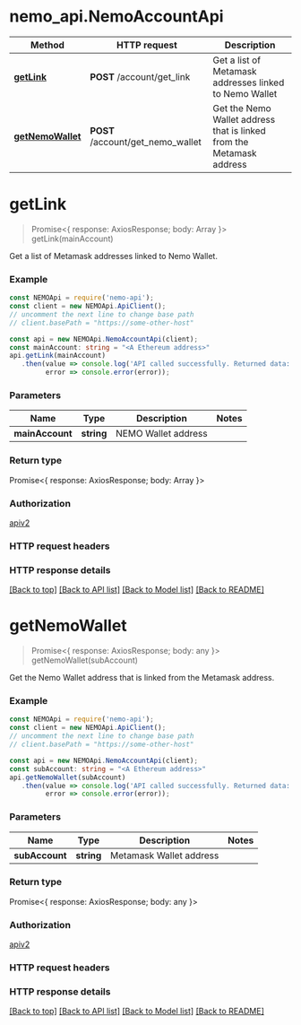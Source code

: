 # nemo_api.NemoAccountApi

Method | HTTP request | Description
------------- | ------------- | -------------
[**getLink**](NemoAccountApi.md#getLink) | **POST** /account/get_link | Get a list of Metamask addresses linked to Nemo Wallet
[**getNemoWallet**](NemoAccountApi.md#getNemoWallet) | **POST** /account/get_nemo_wallet | Get the Nemo Wallet address that is linked from the Metamask address

# **getLink**
> Promise<{ response: AxiosResponse; body: Array<string> }> getLink(mainAccount)

Get a list of Metamask addresses linked to Nemo Wallet.

### Example

```typescript
const NEMOApi = require('nemo-api');
const client = new NEMOApi.ApiClient();
// uncomment the next line to change base path
// client.basePath = "https://some-other-host"

const api = new NEMOApi.NemoAccountApi(client);
const mainAccount: string = "<A Ethereum address>"
api.getLink(mainAccount)
   .then(value => console.log('API called successfully. Returned data: ', value.body),
         error => console.error(error));
```

### Parameters

Name | Type | Description  | Notes
------------- | ------------- | ------------- | -------------
 **mainAccount** | **string**| NEMO Wallet address | 

### Return type

Promise<{ response: AxiosResponse; body: Array<string> }>

### Authorization

[apiv2](./README.md#apiv2)

### HTTP request headers

### HTTP response details

[[Back to top]](#) [[Back to API list]](./README.md#documentation-for-api-endpoints) [[Back to Model list]](./README.md#documentation-for-models) [[Back to README]](./README.md)

# **getNemoWallet**
> Promise<{ response: AxiosResponse; body: any }> getNemoWallet(subAccount)

Get the Nemo Wallet address that is linked from the Metamask address.

### Example

```typescript
const NEMOApi = require('nemo-api');
const client = new NEMOApi.ApiClient();
// uncomment the next line to change base path
// client.basePath = "https://some-other-host"

const api = new NEMOApi.NemoAccountApi(client);
const subAccount: string = "<A Ethereum address>"
api.getNemoWallet(subAccount)
   .then(value => console.log('API called successfully. Returned data: ', value.body),
         error => console.error(error));
```

### Parameters

Name | Type | Description  | Notes
------------- | ------------- | ------------- | -------------
 **subAccount** | **string**| Metamask Wallet address | 

### Return type

Promise<{ response: AxiosResponse; body: any }>

### Authorization

[apiv2](./README.md#apiv2)

### HTTP request headers

### HTTP response details

[[Back to top]](#) [[Back to API list]](./README.md#documentation-for-api-endpoints) [[Back to Model list]](./README.md#documentation-for-models) [[Back to README]](./README.md)